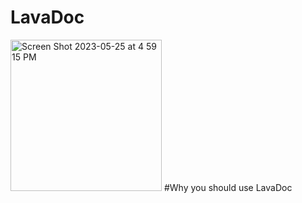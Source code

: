 <h1>LavaDoc</h1>
<img width="242" alt="Screen Shot 2023-05-25 at 4 59 15 PM" src="https://github.com/GucciDeveloper/LavaDoc/assets/130172221/0bc93c39-04c7-42bc-a8e3-ae088f3e2ef8">
#Why you should use LavaDoc

